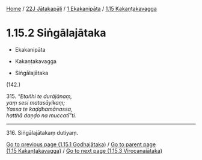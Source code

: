 
[Home](/) / [22J Jātakapāḷi](../...md) / [1 Ekakanipāta](...md) / [1.15 Kakaṇṭakavagga](../22J/1/1.15.md)

# 1.15.2 Siṅgālajātaka

* Ekakanipāta

* Kakaṇṭakavagga

* Siṅgālajātaka

(142.)

315\. _“Etañhi te durājānaṃ,_  
_yaṃ sesi matasāyikaṃ;_  
_Yassa te kaḍḍhamānassa,_  
_hatthā daṇḍo na muccatī”ti._  


---

316\. Siṅgālajātakaṃ dutiyaṃ.



[Go to previous page (1.15.1 Godhajātaka)](1.15.1.md) / [Go to parent page (1.15 Kakaṇṭakavagga)](../22J/1/1.15.md) / [Go to next page (1.15.3 Virocanajātaka)](1.15.3.md)


